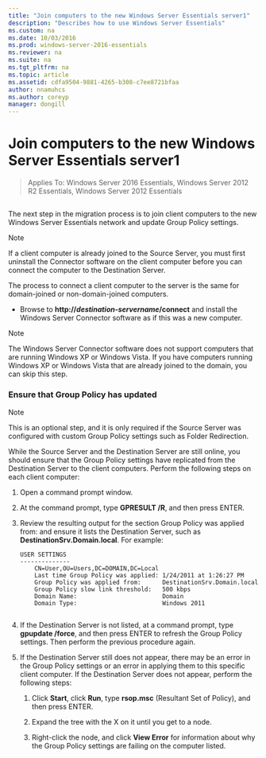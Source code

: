 ```yaml
---
title: "Join computers to the new Windows Server Essentials server1"
description: "Describes how to use Windows Server Essentials"
ms.custom: na
ms.date: 10/03/2016
ms.prod: windows-server-2016-essentials
ms.reviewer: na
ms.suite: na
ms.tgt_pltfrm: na
ms.topic: article
ms.assetid: cdfa9504-9881-4265-b308-c7ee8721bfaa
author: nnamuhcs
ms.author: coreyp
manager: dongill
---
```


# Join computers to the new Windows Server Essentials server1

>Applies To: Windows Server 2016 Essentials, Windows Server 2012 R2 Essentials, Windows Server 2012 Essentials

##  <a name="BKMK_JoinComputers"></a>   
 The next step in the migration process is to join client computers to the new  Windows Server Essentials network and update Group Policy settings.  
  
> [!NOTE]
>  If a client computer is already joined to the Source Server, you must first uninstall the Connector software on the client computer before you can connect the computer to the Destination Server.  
  
 The process to connect a client computer to the server is the same for domain-joined or non-domain-joined computers.  
  
-   Browse to **http://***destination-servername***/connect** and install the Windows Server Connector software as if this was a new computer.  
  
> [!NOTE]
>  The Windows Server Connector software does not support computers that are running Windows XP or Windows Vista. If you have computers running Windows XP or Windows Vista that are already joined to the domain, you can skip this step.  
  
### Ensure that Group Policy has updated  
  
> [!NOTE]
>  This is an optional step, and it is only required if the Source Server was configured with custom Group Policy settings such as Folder Redirection.  
  
 While the Source Server and the Destination Server are still online, you should ensure that the Group Policy settings have replicated from the Destination Server to the client computers. Perform the following steps on each client computer:  
  
1.  Open a command prompt window.  
  
2.  At the command prompt, type **GPRESULT /R**, and then press ENTER.  
  
3.  Review the resulting output for the section Group Policy was applied from: and ensure it lists the Destination Server, such as **DestinationSrv.Domain.local**. For example:  
  
    ```  
    USER SETTINGS  
    --------------  
        CN=User,OU=Users,DC=DOMAIN,DC=Local  
        Last time Group Policy was applied: 1/24/2011 at 1:26:27 PM  
        Group Policy was applied from:      DestinationSrv.Domain.local  
        Group Policy slow link threshold:   500 kbps  
        Domain Name:                        Domain  
        Domain Type:                        Windows 2011  
  
    ```  
  
4.  If the Destination Server is not listed, at a command prompt, type **gpupdate /force**, and then press ENTER to refresh the Group Policy settings. Then perform the previous procedure again.  
  
5.  If the Destination Server still does not appear, there may be an error in the Group Policy settings or an error in applying them to this specific client computer. If the Destination Server does not appear, perform the following steps:  
  
    1.  Click **Start**, click **Run**, type **rsop.msc** (Resultant Set of Policy), and then press ENTER.  
  
    2.  Expand the tree with the X on it until you get to a node.  
  
    3.  Right-click the node, and click **View Error** for information about why the Group Policy settings are failing on the computer listed.
